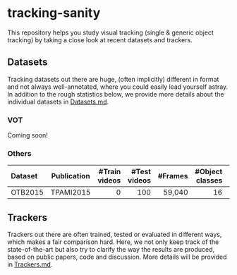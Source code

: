 # tracking-sanity
This repository helps you study visual tracking (single & generic object tracking) by taking a close look at recent datasets and trackers.

## Datasets
Tracking datasets out there are huge, (often implicitly) different in format and not always well-annotated, where you could easily lead yourself astray. In addition to the rough statistics below, we provide more details about the individual datasets in [Datasets.md](Datasets.md).
### VOT
Coming soon!
### Others
| Dataset         | Publication | #Train <br> videos | #Test <br> videos |    #Frames | #Object <br> classes | #Attributes | Size <br> (GB) | Link |
| :-------------- | :---------: | -----------------: | ----------------: | ---------: | -------------------: | ----------: | -------------: | :--- |
| OTB2015         |  TPAMI2015  |                  0 |               100 |     59,040 |                   16 |          11 |            2.7 | [:globe_with_meridians:](http://cvlab.hanyang.ac.kr/tracker_benchmark/datasets.html)       [:memo:](https://faculty.ucmerced.edu/mhyang/papers/pami15_tracking_benchmark.pdf) |

## Trackers
Trackers out there are often trained, tested or evaluated in different ways, which makes a fair comparison hard. Here, we not only keep track of the state-of-the-art but also try to clarify the way the results are produced, based on public papers, code and discussion. More details will be provided in [Trackers.md](Trackers.md).
